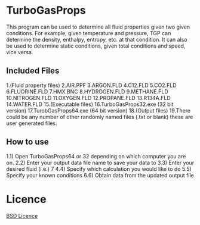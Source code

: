 TurboGasProps
=============

This program can be used to determine all fluid properties given two given conditions.  For example, given temperature and pressure, TGP can determine the density, enthalpy, entropy, etc. at that condition.  It can also be used to determine static conditions, given total conditions and speed, vice versa.

Included Files
--------------
1.(Fluid property files) 
2.AIR.PPF 
3.ARGON.FLD 
4.C12.FLD 
5.CO2.FLD 
6.FLUORINE.FLD 
7.HMX.BNC 
8.HYDROGEN.FLD 
9.METHANE.FLD 
10.NITROGEN.FLD 
11.OXYGEN.FLD 
12.PROPANE.FLD 
13.R134A.FLD 
14.WATER.FLD 
15.(Executable files) 
16.TurboGasProps32.exe (32 bit version) 
17.TurobGasProps64.exe (64 bit version) 
18.(Output files) 
19.There could be any number of other randomly named files (.txt or blank) these are user generated files.

How to use
----------

1.1) Open TurboGasProps64 or 32 depending on which computer you are on.
2.2) Enter your output data file name to save your data to
3.3) Enter your desired fluid (i.e.) 7
4.4) Specify which calculation you would like to do
5.5) Specify your known conditions
6.6) Obtain data from the updated output file

Licence
=======
[BSD Licence](http://opensource.org/licenses/bsd-license.php)
